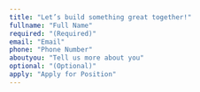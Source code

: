 ```yaml
---
title: "Let’s build something great together!"
fullname: "Full Name"
required: "(Required)"
email: "Email"
phone: "Phone Number"
aboutyou: "Tell us more about you"
optional: "(Optional)"
apply: "Apply for Position"
---
```

